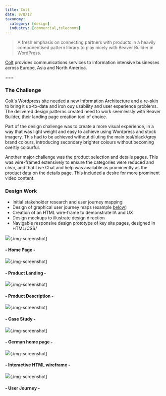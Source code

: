 ```yaml
---
title: Colt
date: 9/8/17
taxonomy:
  category: [design]
  industry: [commercial,telecomms]
---
```


<blockquote>A fresh emphasis on connecting partners with products in a heavily componentised pattern library to play nicely with Beaver Builder in WordPress.</blockquote>

<a href="http://www.colt.net" target="_blank">Colt</a> provides communications services to information intensive businesses across Europe, Asia and North America.

===

### The Challenge

Colt's Wordpress site needed a new Information Architecture and a re-skin to bring it up-to-date and iron ouy usability and user experience problems.  The delivered design patterns created need to work seemlessly with Beaver Builder, their landing page creation tool of choice.

Part of the design challenge was to create a more visual experience, in a way that was light weight and easy to achieve using Wordpress and stock imagery.  This had to be achieved without diluting the main teal/black/grey brand colours, introducing secondary brighter
colours without becoming overtly colourful.

Another major challenge was the product selection and details pages. This was wire-framed extensively to ensure the categories were reduced and clear, and that Live Chat and help was available as prominently as the product data on the details page.  This included a desire for more prominent
video content.



### Design Work

* Initial stakeholder research and user journey mapping
* Design of graphical user journey maps (example <a href="#map">below</a>)
* Creation of an HTML wire-frame to demonstrate IA and UX
* Design mockups to illustrate design direction
* Navigable responsive design prototype of key site pages, designed in HTML/CSS/

![](home.jpg){.img-screenshot}
#### - Home Page -

![](landing.jpg){.img-screenshot}
#### - Product Landing -

![](product.jpg){.img-screenshot}
#### - Product Description -

![](casestudy.jpg){.img-screenshot}
#### - Case Study -

![](germanhome.jpg){.img-screenshot}
#### - German home page -

![](wireframe.jpg){.img-screenshot}
#### - Interactive HTML wireframe -

<a name="map"></a>
![](journey.jpg){.img-screenshot}
#### - User Journey -
